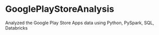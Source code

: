 # GooglePlayStoreAnalysis
Analyzed the Google Play Store Apps data using Python, PySpark, SQL, Databricks
